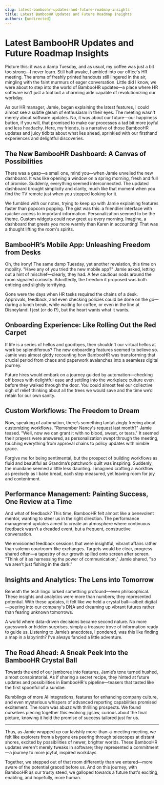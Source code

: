 ```yaml
---
slug: latest-bamboohr-updates-and-future-roadmap-insights
title: Latest BambooHR Updates and Future Roadmap Insights
authors: [undirected]
---
```



# Latest BambooHR Updates and Future Roadmap Insights

Picture this: it was a damp Tuesday, and as usual, my coffee was just a bit too strong—I never learn. Still half awake, I ambled into our office's HR meeting. The aroma of freshly printed handouts still lingered in the air, mingling with the faint murmurs of eager conversation. Little did I know, we were about to step into the world of BambooHR updates—a place where HR software isn't just a tool but a charming aide capable of revolutionizing our workday.

As our HR manager, Jamie, began explaining the latest features, I could almost see a subtle gleam of enthusiasm in their eyes. The meeting wasn't merely about software updates. No, it was about our future—our happiness button, if you will, that promised to make our processes a tad bit more joyful and less headachy. Here, my friends, is a narrative of those BambooHR updates and juicy tidbits about what lies ahead, sprinkled with our firsthand experiences and delightful discoveries.

## The New BambooHR Dashboard: A Canvas of Possibilities

There was a gasp—a small one, mind you—when Jamie unveiled the new dashboard. It was like opening a window on a spring morning, fresh and full of promise. Suddenly, everything seemed interconnected. The updated dashboard brought simplicity and clarity, much like that moment when you find the TV remote just when you stopped looking for it.

We fumbled with our notes, trying to keep up with Jamie explaining features faster than popcorn popping. The gist was this: a friendlier interface with quicker access to important information. Personalization seemed to be the theme. Custom widgets could now greet us every morning. Imagine, a dashboard that greets you more warmly than Karen in accounting! That was a thought lifting the room's spirits.

## BambooHR’s Mobile App: Unleashing Freedom from Desks

Oh, the irony! The same damp Tuesday, yet another revelation, this time on mobility. "Have any of you tried the new mobile app?" Jamie asked, letting out a hint of mischief—clearly, they had. A few cautious nods around the room signaled curiosity. Admittedly, the freedom it proposed was both enticing and slightly terrifying.

Gone were the days when HR tasks required the chains of a desk. Approvals, feedback, and even checking policies could be done on the go—during a lunch break, while waiting for coffee, or even in the line at Disneyland. I jest (or do I?), but the heart wants what it wants.

## Onboarding Experience: Like Rolling Out the Red Carpet

If life is a series of hellos and goodbyes, then shouldn't our virtual hellos at work be splendiferous? The new onboarding features seemed to believe so. Jamie was almost giddy recounting how BambooHR was transforming that crucial period from chaos and paperwork avalanches into a seamless digital journey.

Future hires would embark on a journey guided by automation—checking off boxes with delightful ease and settling into the workplace culture even before they walked through the door. You could almost feel our collective sigh of relief thinking about all the trees we would save and the time we’d retain for our own sanity.

## Custom Workflows: The Freedom to Dream

Now, speaking of automation, there’s something tantalizingly freeing about customizing workflows. "Remember Nancy's request last month?" Jamie teased. "Well, now we can grant it with no blood, sweat, or tears." It seemed their prayers were answered, as personalization swept through the meeting, touching everything from approval chains to policy updates with nimble grace.

Forgive me for being sentimental, but the prospect of building workflows as fluid and beautiful as Grandma’s patchwork quilt was inspiring. Suddenly, the mundane seemed a little less daunting. I imagined crafting a workflow as precisely as I bake bread, each step measured, yet leaving room for joy and contentment.

## Performance Management: Painting Success, One Review at a Time

And what of feedback? This time, BambooHR felt almost like a benevolent mentor, wanting to steer us in the right direction. The performance management updates aimed to create an atmosphere where continuous feedback wasn’t a dreaded event, but a frequent, constructive conversation.

We envisioned feedback sessions that were insightful, vibrant affairs rather than solemn courtroom-like exchanges. Targets would be clear, progress shared often—a tapestry of our growth spilled onto screen after screen. "Think of it as harnessing the power of communication," Jamie shared, "so we aren’t just fishing in the dark."

## Insights and Analytics: The Lens into Tomorrow

Beneath the tech lingo lurked something profound—even philosophical. These insights and analytics were more than numbers; they represented potential. With these updates, it felt like we held a crystal ball—albeit digital—peering into our company's DNA and dreaming up vibrant futures rather than fearing unknown tomorrows.

A world where data-driven decisions became second nature. No more guesswork or hidden surprises, simply a treasure trove of information ready to guide us. Listening to Jamie’s anecdotes, I pondered, was this like finding a map in a labyrinth? I’ve always fancied a little adventure.

## The Road Ahead: A Sneak Peek into the BambooHR Crystal Ball

Towards the end of our jamboree into features, Jamie’s tone turned hushed, almost conspiratorial. As if sharing a secret recipe, they hinted at future updates and possibilities in BambooHR's pipeline—teasers that tasted like the first spoonful of a sundae.

Rumblings of more AI integrations, features for enhancing company culture, and even mysterious whispers of advanced reporting capabilities promised excitement. The room was abuzz with thrilling prospects. We found ourselves piecing together this evolving jigsaw, curious about the final picture, knowing it held the promise of success tailored just for us.

---

Thus, as Jamie wrapped up our lavishly more-than-a-meeting meeting, we felt like explorers from a bygone era peering through telescopes at distant shores, excited by possibilities of newer, brighter worlds. These BambooHR updates weren't merely tweaks in software; they represented a commitment—a journey to more joyful, inspired workdays.

Together, we stepped out of that room differently than we entered—more aware of the potential graced before us. And on this journey, with BambooHR as our trusty steed, we galloped towards a future that's exciting, enabling, and hopefully, more human.